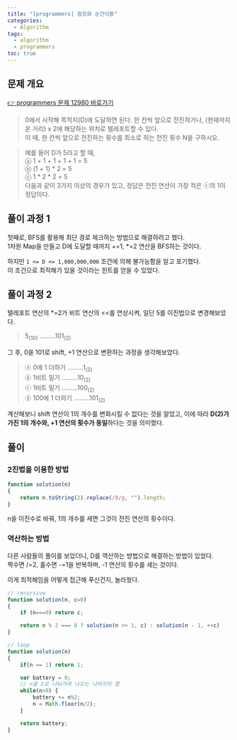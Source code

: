```yaml
---
title: "[programmers] 점프와 순간이동"
categories: 
  - Algorithm
tags:
  - algorithm
  - programmers
toc: true
---
```

## 문제 개요
[👉 programmers 문제 12980 바로가기](https://school.programmers.co.kr/learn/courses/30/lessons/12980)  

> 0에서 시작해 목적지(D)에 도달하면 된다. 한 칸씩 앞으로 전진하거나, (현재까지 온 거리) x 2에 해당하는 위치로 텔레포트할 수 있다.  
이 때, 한 칸씩 앞으로 전진하는 횟수를 최소로 하는 전진 횟수 N을 구하시오.  

> 예를 들어 D가 5라고 할 때,  
ⓐ 1 + 1 + 1 + 1 + 1 = 5  
ⓑ (1 + 1) * 2 = 5  
ⓒ 1 * 2 * 2 = 5  
다음과 같이 3가지 이상의 경우가 있고, 정답은 전진 연산이 가장 적은 ⓒ의 1이 정답이다.  

## 풀이 과정 1
첫째로, BFS를 활용해 최단 경로 체크하는 방법으로 해결하려고 했다.  
1차원 Map을 만들고 D에 도달할 때까지 +=1, *=2 연산을 BFS하는 것이다.  

하지만 `1 <= D <= 1,000,000,000` 조건에 의해 불가능함을 알고 포기했다.  
이 조건으로 최적해가 있을 것이라는 힌트를 얻을 수 있었다.  

## 풀이 과정 2
텔레포트 연산의 *=2가 비트 연산의 <<를 연상시켜, 일단 5를 이진법으로 변경해보았다.  
> 5<sub>(10)</sub> .........101<sub>(2)</sub>  

그 후, 0을 101로 shift, +1 연산으로 변환하는 과정을 생각해보았다.  

> ⓐ  0에 1 더하기 .........1<sub>(2)</sub>  
ⓑ  1비트 밀기 .........10<sub>(2)</sub>  
ⓒ  1비트 밀기 .........100<sub>(2)</sub>  
ⓓ  100에 1 더하기 .........101<sub>(2)</sub>  

계산해보니 shift 연산이 1의 개수를 변화시킬 수 없다는 것을 알았고, 이에 따라 **D(2)가 가진 1의 개수와, +1 연산의 횟수가 동일**하다는 것을 의미했다.  

## 풀이
### 2진법을 이용한 방법
``` javascript
function solution(n)
{
    return n.toString(2).replace(/0/g, "").length;
}
```
n을 이진수로 바꿔, 1의 개수를 세면 그것이 전진 연산의 횟수이다.  

### 역산하는 방법
다른 사람들의 풀이를 보았더니, D를 역산하는 방법으로 해결하는 방법이 있었다.  
짝수면 /=2, 홀수면 -=1을 반복하며, -1 연산의 횟수를 세는 것이다.  

이게 최적해임을 어떻게 접근해 푸신건지, 놀라웠다.  
``` javascript
// recursive
function solution(n, c=0)
{
    if (n===0) return c;

    return n % 2 === 0 ? solution(n >> 1, c) : solution(n - 1, ++c)
}

// loop
function solution(n)
{
    if(n == 1) return 1;

    var battery = 0;
    // n을 2로 나눠가며 나오는 나머지의 합
    while(n>0) {
        battery += n%2;
        n = Math.floor(n/2);
    }

    return battery;
}
```